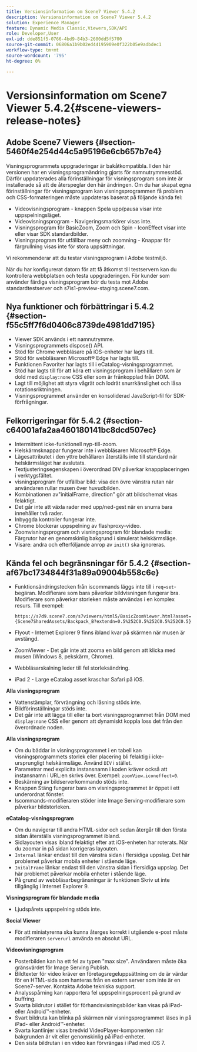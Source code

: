 ```yaml
---
title: Versionsinformation om Scene7 Viewer 5.4.2
description: Versionsinformation om Scene7 Viewer 5.4.2
solution: Experience Manager
feature: Dynamic Media Classic,Viewers,SDK/API
role: Developer,User
exl-id: dde851f5-0766-4bd9-84b3-2600dd5f5700
source-git-commit: 06806a1b9b02ed44195909e0f322b05e9adbdec1
workflow-type: tm+mt
source-wordcount: '795'
ht-degree: 0%

---
```


# Versionsinformation om Scene7 Viewer 5.4.2{#scene-viewers-release-notes}

## Adobe Scene7 Viewers {#section-5460f4e254d44c5a95196e6cb657b7e4}

Visningsprogrammets uppgraderingar är bakåtkompatibla. I den här versionen har en visningsprogramändring gjorts för namnutrymmesstöd. Därför uppdaterades alla förinställningar för visningsprogram som inte är installerade så att de återspeglar den här ändringen. Om du har skapat egna förinställningar för visningsprogram kan visningsprogrammen få problem och CSS-formateringen måste uppdateras baserat på följande kända fel:

* Videovisningsprogram - knappen Spela upp/pausa visar inte uppspelningsläget.
* Videovisningsprogram - Navigeringsmarkörer visas inte.
* Visningsprogram för BasicZoom, Zoom och Spin - IconEffect visar inte eller visar SDK standardbilder.
* Visningsprogram för utfällbar meny och zoomning - Knappar för färgrullning visas inte för stora uppsättningar.

Vi rekommenderar att du testar visningsprogram i Adobe testmiljö.

När du har konfigurerat datorn för att få åtkomst till testservern kan du kontrollera webbplatsen och testa uppgraderingen. För kunder som använder färdiga visningsprogram bör du testa mot Adobe standardtestserver och s7is1-preview-staging.scene7.com.

## Nya funktioner och förbättringar i 5.4.2 {#section-f55c5ff7f6d0406c8739de4981dd7195}

* Viewer SDK används i ett namnutrymme.
* Visningsprogrammets dispose() API.
* Stöd för Chrome webbläsare på iOS-enheter har lagts till.
* Stöd för webbläsaren Microsoft® Edge har lagts till.
* Funktionen Favoriter har lagts till i eCatalog-visningsprogrammet.
* Stöd har lagts till för att köra ett visningsprogram i behållaren som är dold med `display:none` CSS eller som är frånkopplad från DOM.
* Lagt till möjlighet att styra vågrät och lodrät snurrkänslighet och låsa rotationsriktningen.
* Visningsprogrammet använder en konsoliderad JavaScript-fil för SDK-förfrågningar.

## Felkorrigeringar för 5.4.2 {#section-c64001afa2aa460180141bc8dcd507ec}

* Intermittent icke-funktionell nyp-till-zoom.
* Helskärmsknappar fungerar inte i webbläsaren Microsoft® Edge.
* Lägesattributet i den yttre behållaren återställs inte till standard när helskärmsläget har avslutats.
* Textjusteringsegenskapen i överordnad DIV påverkar knappplaceringen i verktygsfältet.
* visningsprogram för utfällbar bild: visa den övre vänstra rutan när användaren rullar musen över huvudbilden.
* Kombinationen av&quot;initialFrame, direction&quot; gör att bildschemat visas felaktigt.
* Det går inte att växla rader med upp/ned-gest när en snurra bara innehåller två rader.
* Inbyggda kontroller fungerar inte.
* Chrome blockerar uppspelning av flashproxy-video.
* Zoomvisningsprogram och visningsprogram för blandade media: Färgrutor har en genomskinlig bakgrund i simulerat helskärmsläge.
* Visare: andra och efterföljande anrop av `init()` ska ignoreras.

## Kända fel och begränsningar för 5.4.2 {#section-af67bc1734844f31a89a09004b558c6e}

* Funktionsändringstecken från iscommands läggs inte till i `req=set`-begäran. Modifierare som bara påverkar bildvisningen fungerar bra. Modifierare som påverkar storleken måste användas i en komplex resurs. Till exempel:

  ```
  https://s7d9.scene7.com/s7viewers/html5/BasicZoomViewer.html?asset= {Scene7SharedAssets/Backpack_B?extendn=0.5%252C0.5%252C0.5%252C0.5}
  ```

* Flyout - Internet Explorer 9 finns ibland kvar på skärmen när musen är avstängd.
* ZoomViewer - Det går inte att zooma en bild genom att klicka med musen (Windows 8, pekskärm, Chrome).
* Webbläsarskalning leder till fel storleksändring.
* iPad 2 - Large eCatalog asset kraschar Safari på iOS.

**Alla visningsprogram**

* Vattenstämplar, förvrängning och låsning stöds inte.
* Bildförinställningar stöds inte.
* Det går inte att lägga till eller ta bort visningsprogrammet från DOM med `display:none` CSS eller genom att dynamiskt koppla loss det från den överordnade noden.

**Alla visningsprogram**

* Om du bäddar in visningsprogrammet i en tabell kan visningsprogrammets storlek eller placering bli felaktig i icke-ursprungligt helskärmsläge. Använd `DIV` i stället.
* Parametrar med explicita instansnamn i koden kräver också att instansnamn i URL:en skrivs över. Exempel: `zoomView.iconeffect=0`.
* Beskärning av bildserverkommando stöds inte.
* Knappen Stäng fungerar bara om visningsprogrammet är öppet i ett underordnat fönster.
* Iscommands-modifieraren stöder inte Image Serving-modifierare som påverkar bildstorleken.

**eCatalog-visningsprogram**

* Om du navigerar till andra HTML-sidor och sedan återgår till den första sidan återställs visningsprogrammet ibland.
* Sidlayouten visas ibland felaktigt efter att iOS-enheten har roterats. När du zoomar in på sidan korrigeras layouten.
* `Internal` länkar endast till den vänstra sidan i flersidiga uppslag. Det här problemet påverkar mobila enheter i stående läge.
* `InitalFrame` länkar endast till den vänstra sidan i flersidiga uppslag. Det här problemet påverkar mobila enheter i stående läge.
* På grund av webbläsarbegränsningar är funktionen Skriv ut inte tillgänglig i Internet Explorer 9.

**Visningsprogram för blandade media**

* Ljudspårets uppspelning stöds inte.

**Social Viewer**

* För att miniatyrerna ska kunna återges korrekt i utgående e-post måste modifieraren `serverurl` använda en absolut URL.

**Videovisningsprogram**

* Posterbilden kan ha ett fel av typen &quot;max size&quot;. Användaren måste öka gränsvärdet för Image Serving Publish.
* Bildtexter för video kräver en företagsregeluppsättning om de är värdar för en HTML-sida som hanteras från en extern server som inte är en Scene7-server. Kontakta Adobe tekniska support.
* Analysspårning kan rapportera fel uppspelningsprocent på grund av buffring.
* Svarta bildrutor i stället för förhandsvisningsbilder kan visas på iPad- eller Android™-enheter.
* Svart bildruta kan blinka på skärmen när visningsprogrammet läses in på iPad- eller Android™-enheter.
* Svarta kantlinjer visas bredvid VideoPlayer-komponenten när bakgrunden är vit eller genomskinlig på iPad-enheter.
* Den sista bildrutan i en video kan förvrängas i iPad med iOS 7.
